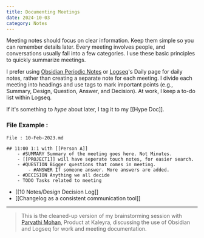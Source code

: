 ```yaml
---
title: Documenting Meetings
date: 2024-10-03
category: Notes
---
```

Meeting notes should focus on clear information. Keep them simple so you can remember details later. Every meeting involves people, and conversations usually fall into a few categories. I use these basic principles to quickly summarize meetings.

I prefer using [Obsidian Periodic Notes](https://github.com/liamcain/obsidian-periodic-notes) or [Logseq](https://logseq.com/)'s Daily page for daily notes, rather than creating a separate note for each meeting. I divide each meeting into headings and use tags to mark important points (e.g., Summary, Design, Question, Answer, and Decision). At work, I keep a to-do list within Logseq.

If it's something to *hype* about later, I tag it to my [[Hype Doc]]. 

### File Example : 
```
File : 10-Feb-2023.md

## 11:00 1:1 with [[Person A]]
	- #SUMMARY Summary of the meeting goes here. Not Minutes.
	- [[PROJECT1]] will have seperate touch notes, for easier search.
	- #QUESTION Bigger questions that comes in meeting. 
		- #ANSWER If someone answer. More answers are added.
	- #DECISION Anything we all decide 
	- TODO Tasks related to meeting

```

- [[10 Notes/Design Decision Log]]
- [[Changelog as a consistent communication tool]]

---
> This is the cleaned-up version of my brainstorming session with [Parvathi Mohan](https://www.linkedin.com/in/parvathimohan/), Product at Kaleyra, discussing the use of Obsidian and Logseq for work and meeting documentation.
